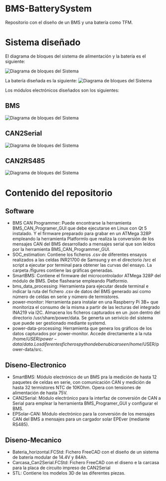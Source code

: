 # BMS-BatterySystem
Repositorio con el diseño de un BMS y una batería como TFM.

# Sistema diseñado

El diagrama de bloques del sistema de alimentación y la batería es el siguiente:


![Diagrama de bloques del Sistema](https://github.com/AugustoS97/BMS-BatterySystem-TFM/blob/main/img/Diagrama_Bloques_alimentacion.png?raw=true)

La batería diseñada es la siguiente:
![Diagrama de bloques del Sistema](https://github.com/AugustoS97/BMS-BatterySystem-TFM/blob/main/img/render_bateria.png?raw=true)

Los módulos electrónicos diseñados son los siguientes:

## BMS
![Diagrama de bloques del Sistema](https://github.com/AugustoS97/BMS-BatterySystem-TFM/blob/main/img/render_pcb_bms.png?raw=true)

## CAN2Serial
![Diagrama de bloques del Sistema](https://github.com/AugustoS97/BMS-BatterySystem-TFM/blob/main/img/render_pcb_can2serial.png?raw=true)

## CAN2RS485
![Diagrama de bloques del Sistema](https://github.com/AugustoS97/BMS-BatterySystem-TFM/blob/main/img/render_pcb_epsolarcan.png?raw=true)

# Contenido del repositorio

## Software
- BMS CAN Programmer: Puede encontrarse la herramienta BMS_CAN_Programer_GUI que debe ejecutarse en Linux con Qt 5 instalado. Y el firmware preparado para grabar en un ATMega 328P empleando la herramienta PlatformIo que realiza la conversión de los mensajes CAN del BMS desarrollado a mensajes serial que son leídos por la herramienta BMS_CAN_Programmer_GUI.
- SOC_estimation: Contiene los ficheros .csv de diferentes ensayos realizados a las celdas INR21700 de Samsung y en el directorio /src el script a ejecutar por terminal para obtener las curvas del ensayo. La carpeta /figures contiene las gráficas generadas.
- SmartBMS: Contiene el firmware del microcontrolador ATMega 328P del módulo de BMS. Debe flashearse empleando Platformio.
- bms_data_processing: Herramienta para ejecutar desde terminal e indicar la ruta del fichero .csv de datos del BMS generado así como número de celdas en serie y número de termistores.
-  power-monitor: Herramienta para instalar en una Raspberry Pi 3B+ que monitoriza el consumo de la misma a partir de las lecturas del integrado INA219 vía I2C. Almacena los ficheros capturados en un .json dentro del directorio /usr/share/power/data. Se generta un serivicio del sistema que puede ser gestionado mediante systemd.
-  power-data-processing: Herramienta que genera los gráficos de los datos capturados por power-monitor. Accede directamente a la ruta /home/$USER/power-data/data. Los diferentes ficheros python deben ubicarse en /home/$USER/power-data/src.

## Diseno-Electronico
- SmartBMS: Módulo electrónico de un BMS pra la medición de hasta 12 paquetes de celdas en serie, con comunicación CAN y medición de hasta 32 termistores NTC de 10KOhm. Opera con tensiones de alimentación de hasta 75V.
- CAN2Serial: Módulo electrónico para la interfaz de conversión de CAN a Serial para emplear la herramienta BMS_Programer_GUI y configurar el BMS.
- EPSolar-CAN: Módulo electrónico para la conversión de los mensajes CAN del BMS a mensajes para un cargador solar EPEver (mediante RS485).

## Diseno-Mecanico
- Bateria_horizontal.FCStd: Fichero FreeCAD con el diseño de un sistema de batería modular de 14.4V y 84Ah.
- Carcasa_Can2Serial.FCStd: Fichero FreeCAD con el diseno e la carcasa para la placa de circuito impreso de CAN2Serial
- STL: Contiene los modelos 3D de las diferentes piezas.
